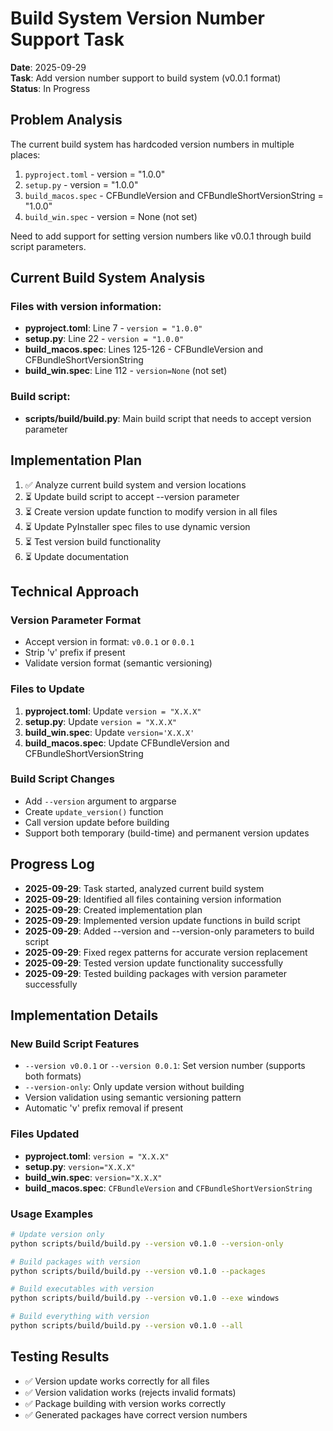 # Build System Version Number Support Task

**Date**: 2025-09-29  
**Task**: Add version number support to build system (v0.0.1 format)  
**Status**: In Progress

## Problem Analysis

The current build system has hardcoded version numbers in multiple places:
1. `pyproject.toml` - version = "1.0.0"
2. `setup.py` - version = "1.0.0"  
3. `build_macos.spec` - CFBundleVersion and CFBundleShortVersionString = "1.0.0"
4. `build_win.spec` - version = None (not set)

Need to add support for setting version numbers like v0.0.1 through build script parameters.

## Current Build System Analysis

### Files with version information:
- **pyproject.toml**: Line 7 - `version = "1.0.0"`
- **setup.py**: Line 22 - `version = "1.0.0"`
- **build_macos.spec**: Lines 125-126 - CFBundleVersion and CFBundleShortVersionString
- **build_win.spec**: Line 112 - `version=None` (not set)

### Build script:
- **scripts/build/build.py**: Main build script that needs to accept version parameter

## Implementation Plan

1. ✅ Analyze current build system and version locations
2. ⏳ Update build script to accept --version parameter
3. ⏳ Create version update function to modify version in all files
4. ⏳ Update PyInstaller spec files to use dynamic version
5. ⏳ Test version build functionality
6. ⏳ Update documentation

## Technical Approach

### Version Parameter Format
- Accept version in format: `v0.0.1` or `0.0.1`
- Strip 'v' prefix if present
- Validate version format (semantic versioning)

### Files to Update
1. **pyproject.toml**: Update `version = "X.X.X"`
2. **setup.py**: Update `version = "X.X.X"`
3. **build_win.spec**: Update `version='X.X.X'`
4. **build_macos.spec**: Update CFBundleVersion and CFBundleShortVersionString

### Build Script Changes
- Add `--version` argument to argparse
- Create `update_version()` function
- Call version update before building
- Support both temporary (build-time) and permanent version updates

## Progress Log

- **2025-09-29**: Task started, analyzed current build system
- **2025-09-29**: Identified all files containing version information
- **2025-09-29**: Created implementation plan
- **2025-09-29**: Implemented version update functions in build script
- **2025-09-29**: Added --version and --version-only parameters to build script
- **2025-09-29**: Fixed regex patterns for accurate version replacement
- **2025-09-29**: Tested version update functionality successfully
- **2025-09-29**: Tested building packages with version parameter successfully

## Implementation Details

### New Build Script Features
- `--version v0.0.1` or `--version 0.0.1`: Set version number (supports both formats)
- `--version-only`: Only update version without building
- Version validation using semantic versioning pattern
- Automatic 'v' prefix removal if present

### Files Updated
- **pyproject.toml**: `version = "X.X.X"`
- **setup.py**: `version="X.X.X"`
- **build_win.spec**: `version="X.X.X"`
- **build_macos.spec**: `CFBundleVersion` and `CFBundleShortVersionString`

### Usage Examples
```bash
# Update version only
python scripts/build/build.py --version v0.1.0 --version-only

# Build packages with version
python scripts/build/build.py --version v0.1.0 --packages

# Build executables with version
python scripts/build/build.py --version v0.1.0 --exe windows

# Build everything with version
python scripts/build/build.py --version v0.1.0 --all
```

## Testing Results
- ✅ Version update works correctly for all files
- ✅ Version validation works (rejects invalid formats)
- ✅ Package building with version works correctly
- ✅ Generated packages have correct version numbers
